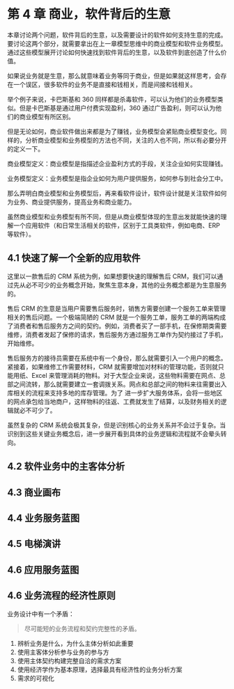 # 第 4 章 商业，软件背后的生意

本章讨论两个问题，软件背后的生意，以及需要设计的软件如何支持生意的完成。要讨论这两个部分，就需要拿出在上一章模型思维中的商业模型和软件业务模型。通过这些模型展开讨论如何快速找到软件背后的生意，以及软件到底创造了什么价值。

如果说业务就是生意，那么就意味着业务等同于商业，但是如果就这样思考，会存在一个误区，很多软件的业务不是直接和钱相关，而是间接和钱相关。

举个例子来说，卡巴斯基和 360 同样都是杀毒软件，可以认为他们的业务模型类似。但是卡巴斯基是通过用户付费实现盈利，360 通过广告盈利，则可以认为他们的商业模型有所区别。

但是无论如何，商业软件做出来都是为了赚钱，业务模型会紧贴商业模型变化。同样的，分析商业模型和业务模型的方法也不同，关注的人也不同，所以有必要分开的定义一下。

商业模型定义：商业模型是指描述企业盈利方式的手段，关注企业如何实现赚钱。

业务模型定义：业务模型是指企业如何为用户提供服务，如何参与到社会分工中。

那么弄明白商业模型和业务模型后，再来看软件设计，软件设计就是关注软件如何为业务、商业提供服务，提高业务和商业能力。

虽然商业模型和业务模型有所不同，但是从商业模型体现的生意出发就能快速的理解一个应用软件（和日常生活相关的软件，区别于工具类软件，例如电商、ERP 等软件）。

## 4.1 快速了解一个全新的应用软件

这里以一款售后的 CRM 系统为例，如果想要快速的理解售后 CRM，我们可以通过先从必不可少的业务概念开始，聚焦生意本身，其他的业务概念都是为生意服务的。

售后 CRM 的生意是当用户需要售后服务时，销售方需要创建一个服务工单来管理相关的售后问题。一个极端简陋的 CRM 就是一个服务工单，服务工单的两端构成了消费者和售后服务方之间的契约。例如，消费者买了一部手机，在保修期类需要维修，消费者发起了保修的请求，售后服务方通过服务工单作为契约接过了手机，开始维修。

售后服务方的接待员需要在系统中有一个身份，那么就需要引入一个用户的概念。紧接着，如果维修工作需要材料，CRM 就需要增加对材料的管理功能，否则就只能用纸、Excel 来管理消耗的物料。对于大型企业来说，这些物料需要在网点、总部之间流转，那么就需要建立一套调拨关系。网点和总部之间的物料来往需要出入库相关的流程来支持多地的库存管理。为了 进一步扩大服务体系，会将一些地区的网点承包给当地商户，这样物料的往返、工费就发生了结算，以及财务相关的逻辑就必不可少了。

虽然复杂的 CRM 系统会极其复杂，但是识别核心的业务关系并不会过于复杂。当识别到这些关键业务概念后，进一步展开看到具体的业务逻辑和流程就不会晕头转向。

## 4.2 软件业务中的主客体分析



## 4.3 商业画布



## 4.4 业务服务蓝图



## 4.5 电梯演讲



## 4.6 应用服务蓝图



## 4.6 业务流程的经济性原则

业务设计中有一个矛盾：

>  尽可能短的业务流程和契约完整性的矛盾。









1. 辨析业务是什么，为什么主体分析如此重要
2. 使用主客体分析参与业务的参与方
3. 使用主体契约构建完整自洽的需求方案
4. 使用经济学作为基本原理，选择最具有经济性的业务分析方案
5. 需求的可视化